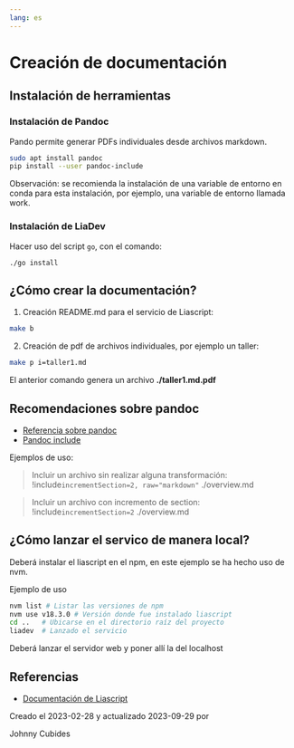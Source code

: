 ```yaml
---
lang: es
---
```


# Creación de documentación

## Instalación de herramientas

### Instalación de Pandoc

Pando permite generar PDFs individuales desde archivos markdown.
```bash
sudo apt install pandoc
pip install --user pandoc-include
```

Observación: se recomienda la instalación de una variable de entorno en conda
para esta instalación, por ejemplo, una variable de entorno llamada work.

### Instalación de LiaDev

Hacer uso del script `go`, con el comando:

```
./go install
```

## ¿Cómo crear la documentación?

1. Creación README.md para el servicio de Liascript:

```bash
make b
```

2. Creación de pdf de archivos individuales, por ejemplo un taller:

```bash
make p i=taller1.md
```

El anterior comando genera un archivo **./taller1.md.pdf** 

## Recomendaciones sobre pandoc

* [Referencia sobre pandoc](https://pandoc.org/MANUAL.html#extensions)
* [Pandoc include](https://github.com/DCsunset/pandoc-include)

Ejemplos de uso:

> Incluir un archivo sin realizar alguna transformación:
> !include`incrementSection=2, raw="markdown"` ./overview.md

> Incluir un archivo con incremento de section:
> !include`incrementSection=2` ./overview.md

## ¿Cómo lanzar el servico de manera local?

Deberá instalar el liascript en el npm, en este ejemplo
se ha hecho uso de nvm.

Ejemplo de uso

```bash
nvm list # Listar las versiones de npm
nvm use v18.3.0 # Versión donde fue instalado liascript
cd ..   # Ubicarse en el directorio raíz del proyecto
liadev  # Lanzado el servicio
```
Deberá lanzar el servidor web y poner allí la del localhost

## Referencias

* [Documentación de Liascript](https://liascript.github.io/course/?https://raw.githubusercontent.com/liaScript/docs/master/README.md#1)

Creado el 2023-02-28 y actualizado 2023-09-29 por

Johnny Cubides

